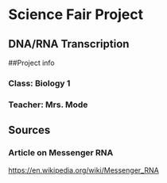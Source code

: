 # Science Fair Project
## DNA/RNA Transcription

##Project info
### Class: Biology 1
### Teacher: Mrs. Mode

## Sources
### Article on Messenger RNA
https://en.wikipedia.org/wiki/Messenger_RNA
